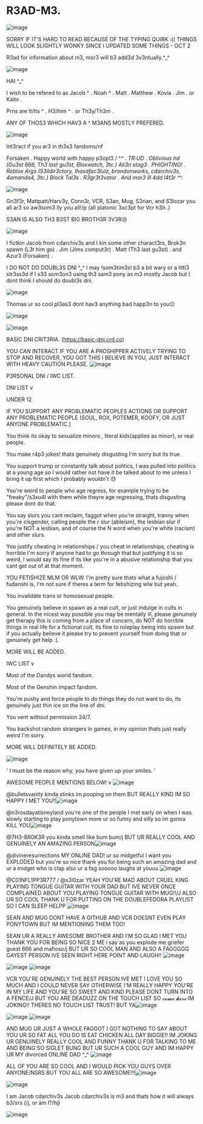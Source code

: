 # R3AD-M3.
![image](https://github.com/user-attachments/assets/0671cc13-06f9-4c7b-9b4b-9a5a8cb8d572)

SORRY IF IT'S HARD TO READ BECAUSE OF THE TYPING QUIRK :((  THINGS WILL LOOK SLIGHTLY WONKY SINCE I UPDATED SOME THINGS - OCT 2 
 
R3ad for information about m3, mor3 will b3 add3d 3v3ntually.^_^


![image](https://github.com/user-attachments/assets/e90191fb-9396-4e48-a97c-3f7cb54998b9)



HAI ^_^

I wish to be refered to as Jacob ^ . Noah ^ . Matt . Matthew . Kovia . Jim . or Kaito .


Prns are It/Its ^ . H3/him ^ . or Th3y/Th3m .


ANY OF THOS3 WHICH HAV3 A ^ M3ANS MOSTLY PREFERED.



![image](https://github.com/user-attachments/assets/e8616fc5-32d7-4578-89dd-8b83de074981)



Int3ract if you ar3 in th3s3 fandoms/nf

Forsaken . Happy world with happy p3opl3 / ^_^ . TR:UD . Oblivious hd (Gu3st 666, Th3 last gu3st, Bloxwatch, 3tc.) Ali3n stag3 . PHIGHTING! . Roblox Args (S3ildir3ctory, Ihasafac3lulz, brandonworks, cdarchiv3s, 4amanda4, 3tc.) Block Tal3s . R3gr3t3vator . And mor3 ill 4dd l4t3r ^_^.

![image](https://github.com/user-attachments/assets/ea0ffa04-b22d-4914-91f1-cf4763609554)


Gri3f3r, Mattpatt/Harv3y, Conn3r, VCR, S3an, Mug, S3rian, and S3lozar you all ar3 so aw3som3 Ily you all!/p (all platonic 3xc3pt for Vcr h3h..)

S3AN IS ALSO TH3 B3ST BIG BROTH3R 3V3R😢 

![image](https://github.com/user-attachments/assets/cfe50871-9858-4f3c-8f64-2cd5bc5d964c)


I fictkin Jacob from cdarchiv3s and I kin some other charact3rs, Brok3n spawn (L3t him go) . Jim (Jims comput3r) . Matt (Th3 last gu3st) . and Azur3 (Forsaken) .


I DO NOT DO DOUBL3S DNI ^_^ I may !som3tim3s! b3 a bit wary or a littl3 str3ss3d if I s33 som3on3 using th3 sam3 pony as m3 mostly Jacob but I dont think I should do doubl3s dni.

![image](https://github.com/user-attachments/assets/c92e00af-a856-4068-8667-3a87d45a558e)



Thomas ur so cool pl3as3 dont hav3 anything bad happ3n to you😕

![image](https://github.com/user-attachments/assets/c9570597-4d3e-4926-9357-58ae184f9f31)


![image](https://github.com/user-attachments/assets/3465c9b6-0457-475c-af91-b63e73ebb176)

BASIC DNI CRIT3RIA. 
(https://basic-dni.crd.co)

YOU *CAN* INTERACT IF YOU ARE A PROSHIPPER ACTIVELY TRYING TO STOP AND RECOVER, YOU GOT THIS I BELIEVE IN YOU, JUST INTERACT WITH HEAVY CAUTION PLEASE. ![image](https://github.com/user-attachments/assets/8cc09566-4821-437f-b62a-99bdd4181b1c)

P3RSONAL DNI / IWC LIST.

DNI LIST v

UNDER 12

IF YOU SUPPORT ANY PROBLEMATIC PEOPLES ACTIONS OR SUPPORT ANY PROBLEMATIC PEOPLE
(SOUL, ROX, POTEMER, KOOFY, OR JUST ANYONE PROBLEMATIC.)

You think its okay to sexualize minors , literal kids(applies as minor), or real people.

You make r4p3 jokes! thats genuinely disgusting I'm sorry but its true.

You support trump or constantly talk about politics, I was pulled into politics at a young age so I would rather not have it be talked about to me unless I bring it up first which I probably wouldn't 😓


You're weird to people who age regress, for example trying to be "freaky"/s3xu4l with them while theyre age regressing, thats disgusting please dont do that.

You say slurs you cant reclaim, faggot when you're straight, tranny when you're cisgender, calling people the r slur (ableism), the lesbian slur if you're NOT a lesbian, and of course the N word when you're white (racism) and other slurs.


You justify cheating in relationships / you cheat in relationships, cheating is horrible I'm sorry if anyone had to go through that but justifying it is so weird, I would say its fine if its like you're in a abusive relationship that you cant get out of at that moment.


YOU FETISHIZE MLM OR WLW. I'm pretty sure thats what a fujoshi / fudanshi is, I'm not sure if theres a term for fetishizing wlw but yeah.

You invalidate trans or homosexual people.

You genuinely believe in spawn as a real cult, or just indulge in cults in general. In the nicest way possible you may be mentally ill, please genuinely get therapy this is coming from a place of concern, do NOT do horrible things in real life for a fictional cult, its fine to roleplay being into spawn but if you actually believe it please try to prevent yourself from doing that or genuinely get help :(.


MORE WILL BE ADDED.


IWC LIST v


Most of the Dandys world fandom.

Most of the Genshin impact fandom.


You're pushy and force people to do things they do not want to do, its genuinely just thin ice on the line of dni.

You vent without permission 24/7.

You backshot random strangers in games, in my opinion thats just really weird I'm sorry.


MORE WILL DEFINITELY BE ADDED.


![image](https://github.com/user-attachments/assets/249750ea-430b-48c2-95df-464580737775)



' I must be the reason why, you have given up your smiles. '


AWESOME PEOPLE MENTIONS BELOW! v  ![image](https://github.com/user-attachments/assets/3a15acaa-eb82-4580-b443-e322d42fd2f7)




@bulletsvanity kinda stinks im pooping on them BUT REALLY KIND IM SO HAPPY I MET YOU!!![image](https://github.com/user-attachments/assets/c6d60f1d-1ab7-4273-8482-c975d0469f8e)

@n3rosdayatisneyland you're one of the people I met early on when I was slowly starting to play ponytown more ur so funny and silly so im gonna KILL YOU![image](https://github.com/user-attachments/assets/f5a70707-1792-4709-95b4-1fdfda4d9cd2)

@7H3-BR0K3R you kinda smell like bum bum/j BUT UR REALLY COOL AND GENUINELY AN AMAZING PERSON![image](https://github.com/user-attachments/assets/197f896d-8610-42ed-99c4-4b925551efab)

@divineresurrections MY ONLINE DAD! ur so midgetful I want you EXPLODED but you're so nice thank you for being such an amazing dad and ur a midget who is clap also ur a fag sooooo laughs at youuu ![image](https://github.com/user-attachments/assets/b643bc0b-e349-4d23-b237-3a247fbe9134)

@C01NFL1PP3R777 / @s3l0zar YEAH YOU'RE MAD ABOUT CRUEL KING PLAYING TONGUE GUITAR WITH YOUR DAD BUT IVE NEVER ONCE COMPLAINED ABOUT YOU PLAYING TONGUE GUITAR WITH MUG!!/J ALSO UR SO COOL THANK U FOR PUTTING ON THE DOUBLEFEDORA PLAYLIST SO I CAN SLEEP HELPP ![image](https://github.com/user-attachments/assets/1f0ab124-b041-43ca-b108-f97bce2658f6)

SEAN AND MUG DONT HAVE A GITHUB AND VCR DOESNT EVEN PLAY PONYTOWN BUT IM MENTIONING THEM TOO!

SEAN UR A REALLY AWESOME BROTHER AND I'M SO GLAD I MET YOU THANK YOU FOR BEING SO NICE 2 ME i say as you explode me griefer guest 666 and mafioso/j BUT UR SO COOL MAN AND ALSO A FAGGGGG GAYEST PERSON IVE SEEN RIGHT HERE POINT AND LAUGH!! ![image](https://github.com/user-attachments/assets/81c65bce-85df-4c33-a0c6-400aae0928aa)

 ![image](https://github.com/user-attachments/assets/ba834ed2-b278-4bfd-b19f-1b9365be4b4d)  ![image](https://github.com/user-attachments/assets/30f431aa-6469-44ec-9a07-b7a87d0bae2d)

VCR YOU'RE GENUINELY THE BEST PERSON IVE MET I LOVE YOU SO MUCH AND I COULD NEVER SAY OTHERWISE I'M REALLY HAPPY YOU'RE IN MY LIFE AND YOU'RE SO SWEET AND KIND PLEASE DONT TURN INTO A FENCE/J BUT YOU ARE DEADUZZ ON THE TOUCH LIST SO *𝓬𝓸𝓶𝓮 𝓱𝓮𝓻𝓮* IM JOKING!! THERES NO TOUCH LIST TRUST! BUT YA![image](https://github.com/user-attachments/assets/0237c99b-b688-4eff-801d-811791cd9367)

![image](https://github.com/user-attachments/assets/36abc21d-6c03-476d-acad-edba5277d348) ![image](https://github.com/user-attachments/assets/12856493-6976-44c4-99d9-844957dcf080)

AND MUG UR JUST A WHOLE FAGGOT I GOT NOTHING TO SAY ABOUT YOU UR SO FAT ALL YOU DO IS EAT CHICKEN ALL DAY BIGGIE!! IM JOKING UR GENUINELY REALLY COOL AND FUNNY THANK U FOR TALKING TO ME AND BEING SO SIGLET BUNG BUT UR SUCH A COOL GUY AND IM HAPPY UR MY divorced ONLINE DAD ^_^ ![image](https://github.com/user-attachments/assets/b5ae9784-0101-4a40-aee0-05b5f303fad5)

ALL OF YOU ARE SO COOL AND I WOULD PICK YOU GUYS OVER ANYONE/NSRS BUT YOU ALL ARE SO AWESOME!!!![image](https://github.com/user-attachments/assets/c6097b19-ce1d-417f-a2f1-23388373f94d)

![image](https://github.com/user-attachments/assets/050434a6-973d-4f3d-a725-223b21373ed2)



I am Jacob cdarchiv3s Jacob cdarchiv3s is m3 and thats how it will always b3/srs (/j, or am I?/hj)

![image](https://github.com/user-attachments/assets/10c2f281-7928-4662-89ed-4066e2286871)












































